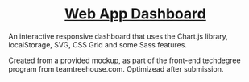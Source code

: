 <p align="center">
  <a href="https://felipepcovatti.github.io/td-webapp-dashboard">
    <h1 align="center">Web App Dashboard</h1>
  </a>
</p>

An interactive responsive dashboard that uses the Chart.js library, localStorage, SVG, CSS Grid and some Sass features.

Created from a provided mockup, as part of the front-end techdegree program from teamtreehouse.com. Optimizead after submission.
